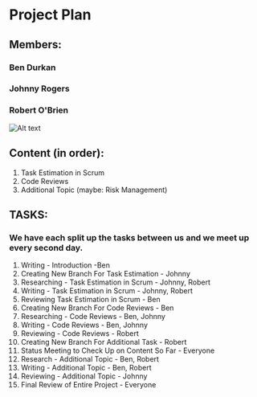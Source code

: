 # Project Plan

## Members:
### Ben Durkan
### Johnny Rogers
### Robert O'Brien

![Alt text](https://t4.ftcdn.net/jpg/03/54/00/91/360_F_354009182_Cc6DzlgU402u1bXAGyvXAbmp5EgYAV9D.jpg "Teamwork Image")

## Content (in order):
1. Task Estimation in Scrum
2. Code Reviews
3. Additional Topic (maybe: Risk Management)

## TASKS:

### We have each split up the tasks between us and we meet up every second day.

1. Writing - Introduction -Ben
2. Creating New Branch For Task Estimation - Johnny
3. Researching - Task Estimation in Scrum - Johnny, Robert
4. Writing - Task Estimation in Scrum - Johnny, Robert
5. Reviewing Task Estimation in Scrum - Ben
6. Creating New Branch For Code Reviews - Ben
7. Researching - Code Reviews - Ben, Johnny
8. Writing - Code Reviews - Ben, Johnny
9. Reviewing - Code Reviews - Robert
10. Creating New Branch For Additional Task - Robert
11. Status Meeting to Check Up on Content So Far - Everyone
12. Research - Additional Topic - Ben, Robert
13. Writing - Additional Topic - Ben, Robert
14. Reviewing - Additional Topic - Johnny
15. Final Review of Entire Project - Everyone